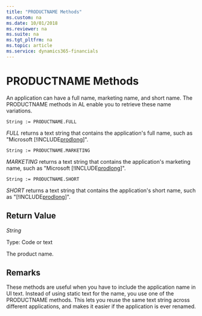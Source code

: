```yaml
---
title: "PRODUCTNAME Methods"
ms.custom: na
ms.date: 10/01/2018
ms.reviewer: na
ms.suite: na
ms.tgt_pltfrm: na
ms.topic: article
ms.service: dynamics365-financials
---
```


 

# PRODUCTNAME Methods
An application can have a full name, marketing name, and short name. The PRODUCTNAME methods in AL enable you to retrieve these name variations.

```
String := PRODUCTNAME.FULL
```
*FULL* returns a text string that contains the application's full name, such as "Microsoft [!INCLUDE[prodlong](../includes/prodlong.md)]".

```
String := PRODUCTNAME.MARKETING
```
*MARKETING* returns a text string that contains the application's marketing name, such as "Microsoft [!INCLUDE[prodlong](../includes/prodlong.md)]".

```
String := PRODUCTNAME.SHORT
```
*SHORT* returns a text string that contains the application's short name, such as "[!INCLUDE[prodlong](../includes/prodlong.md)]".

## Return Value
*String*

Type: Code or text

The product name.

## Remarks
These methods are useful when you have to include the application name in UI text. Instead of using static text for the name, you use one of the PRODUCTNAME methods. This lets you reuse the same text string across different applications, and makes it easier if the application is ever renamed.
